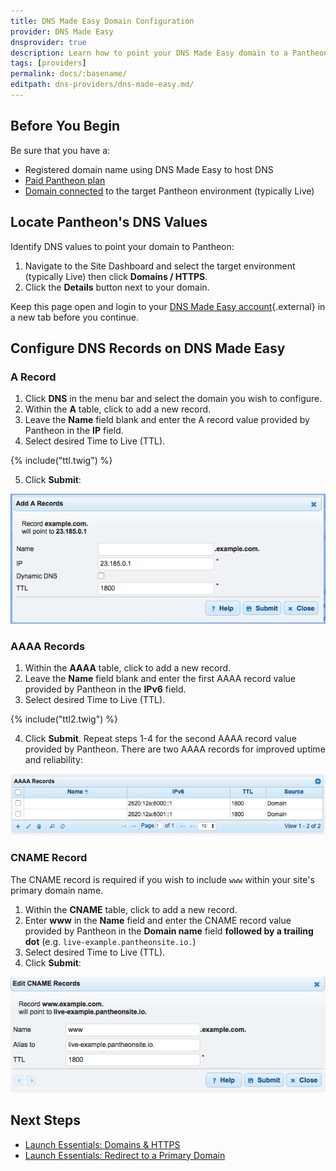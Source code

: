 ```yaml
---
title: DNS Made Easy Domain Configuration
provider: DNS Made Easy
dnsprovider: true
description: Learn how to point your DNS Made Easy domain to a Pantheon site.
tags: [providers]
permalink: docs/:basename/
editpath: dns-providers/dns-made-easy.md/
---
```

## Before You Begin
Be sure that you have a:

- Registered domain name using DNS Made Easy to host DNS
- [Paid Pantheon plan](/docs/guides/launch/plans/)
- [Domain connected](/docs/guides/launch/domains/) to the target Pantheon environment (typically Live)

## Locate Pantheon's DNS Values
Identify DNS values to point your domain to Pantheon:

1. Navigate to the Site Dashboard and select the target environment (typically <span class="glyphicons glyphicons-cardio"></span> Live) then click **<span class="glyphicons glyphicons-global"></span> Domains / HTTPS**.
2. Click the **Details** button next to your domain.

Keep this page open and login to your [DNS Made Easy account](https://cp.dnsmadeeasy.com/){.external} in a new tab before you continue.

## Configure DNS Records on DNS Made Easy
### A Record
1. Click **DNS** in the menu bar and select the domain you wish to configure.
2. Within the **A** table, click <span class="glyphicon glyphicon-plus"></span> to add a new record.
3. Leave the **Name** field blank and enter the A record value provided by Pantheon in the **IP** field.
4. Select desired Time to Live (TTL).

  {% include("ttl.twig") %}

5. Click **Submit**:

  ![dns made easy a record](/source/docs/assets/images/dns-made-easy-a-record.png)

### AAAA Records
1. Within the **AAAA** table, click <span class="glyphicon glyphicon-plus"></span> to add a new record.
2. Leave the **Name** field blank and enter the first AAAA record value provided by Pantheon in the **IPv6** field.
3. Select desired Time to Live (TTL).

  {% include("ttl2.twig") %}

4. Click **Submit**. Repeat steps 1-4 for the second AAAA record value provided by Pantheon. There are two AAAA records for improved uptime and reliability:

  ![dns made easy aaaa records](/source/docs/assets/images/dns-made-easy-aaaa-records.png)

### CNAME Record
The CNAME record is required if you wish to include `www` within your site's primary domain name.

1. Within the **CNAME** table, click <span class="glyphicon glyphicon-plus"></span> to add a new record.
2. Enter **www** in the **Name** field and enter the CNAME record value provided by Pantheon in the **Domain name** field **followed by a trailing dot** (e.g. `live-example.pantheonsite.io.`)
3. Select desired Time to Live (TTL).
4. Click **Submit**:

  ![dns made easy cname records](/source/docs/assets/images/dns-made-easy-cname-record.png)

## Next Steps

* [Launch Essentials: Domains & HTTPS](/docs/guides/launch/domains/)
* [Launch Essentials: Redirect to a Primary Domain](/docs/guides/launch/redirects/)
